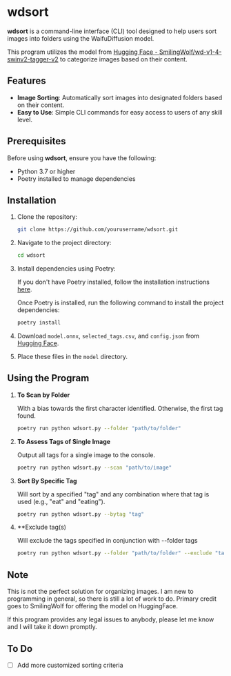 # wdsort

**wdsort** is a command-line interface (CLI) tool designed to help users sort images into folders using the WaifuDiffusion model.

This program utilizes the model from [Hugging Face - SmilingWolf/wd-v1-4-swinv2-tagger-v2](https://huggingface.co/SmilingWolf/wd-v1-4-swinv2-tagger-v2) to categorize images based on their content.

## Features

- **Image Sorting**: Automatically sort images into designated folders based on their content.
- **Easy to Use**: Simple CLI commands for easy access to users of any skill level.

## Prerequisites

Before using **wdsort**, ensure you have the following:

- Python 3.7 or higher
- Poetry installed to manage dependencies

## Installation

1. Clone the repository:

   ```bash
   git clone https://github.com/yourusername/wdsort.git
   ```

2. Navigate to the project directory:

   ```bash
   cd wdsort
   ```

3. Install dependencies using Poetry:

   If you don't have Poetry installed, follow the installation instructions [here](https://python-poetry.org/docs/#installation).

   Once Poetry is installed, run the following command to install the project dependencies:

   ```bash
   poetry install
   ```

4. Download `model.onnx`, `selected_tags.csv`, and `config.json` from [Hugging Face](https://huggingface.co/SmilingWolf/wd-v1-4-swinv2-tagger-v2/tree/main).

5. Place these files in the `model` directory.

## Using the Program

1. **To Scan by Folder**

   With a bias towards the first character identified. Otherwise, the first tag found.

   ```bash
   poetry run python wdsort.py --folder "path/to/folder"
   ```

2. **To Assess Tags of Single Image**

   Output all tags for a single image to the console.

   ```bash
   poetry run python wdsort.py --scan "path/to/image"
   ```

3. **Sort By Specific Tag**

   Will sort by a specified "tag" and any combination where that tag is used (e.g., "eat" and "eating").

   ```bash
   poetry run python wdsort.py --bytag "tag"
   ```

4. **Exclude tag(s)

   Will exclude the tags specified in conjunction with --folder tags

   ```bash
   poetry run python wdsort.py --folder "path/to/folder" --exclude "tag1" "tag2"
   ```

## Note

This is not the perfect solution for organizing images. I am new to programming in general, so there is still a lot of work to do. Primary credit goes to SmilingWolf for offering the model on HuggingFace.

If this program provides any legal issues to anybody, please let me know and I will take it down promptly.

## To Do

- [ ] Add more customized sorting criteria
